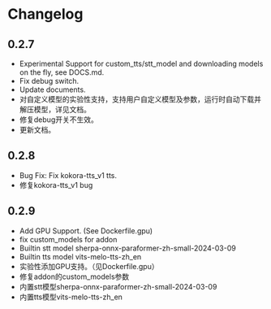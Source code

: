 # Changelog

## 0.2.7

- Experimental Support for custom_tts/stt_model and downloading models on the fly, see DOCS.md.
- Fix debug switch.
- Update documents.
- 对自定义模型的实验性支持，支持用户自定义模型及参数，运行时自动下载并解压模型，详见文档。
- 修复debug开关不生效。
- 更新文档。

## 0.2.8

- Bug Fix: Fix kokora-tts_v1 tts.
- 修复kokora-tts_v1 bug

## 0.2.9

- Add GPU Support. (See Dockerfile.gpu)
- fix custom_models for addon
- Builtin stt model sherpa-onnx-paraformer-zh-small-2024-03-09
- Builtin tts model vits-melo-tts-zh_en
- 实验性添加GPU支持。（见Dockerfile.gpu）
- 修复addon的custom_models参数
- 内置stt模型sherpa-onnx-paraformer-zh-small-2024-03-09
- 内置tts模型vits-melo-tts-zh_en